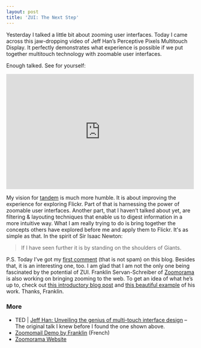 ```yaml
---
layout: post
title: 'ZUI: The Next Step'
---
```

Yesterday I talked a little bit about zooming user interfaces. Today I came
across this jaw-dropping video of Jeff Han’s Perceptive Pixels Multitouch
Display. It perfectly demonstrates what experience is possible if we put
together multitouch technology with zoomable user interfaces.

Enough talked. See for yourself:

<iframe
    class="youtube-player"
    type="text/html"
    width="500"
    height="306"
    src="http://www.youtube.com/embed/ysEVYwa-vHM"
    frameborder="0">
</iframe>


My vision for [tandem][] is much more humble. It is about improving the
experience for exploring Flickr. Part of that is harnessing the power of
zoomable user interfaces. Another  part, that I haven’t talked about yet,
are filtering & layouting  techniques that enable us to digest information in
a more intuitive way. What I am really trying to do is bring together the
concepts others have explored  before me and apply them to Flickr. It's as
simple as that. In the spirit of Sir Isaac Newton:

> If I have seen further it is by standing on the shoulders of Giants.

P.S. Today I’ve got my [first comment][1] (that is not spam) on this blog.
Besides that, it is an  interesting one, too. I am glad that I am not the only
one being fascinated by  the potential of ZUI. Franklin Servan-Schreiber of
[Zoomorama][] is also  working on bringing zooming to the web. To get an idea
of what he’s up  to, check out [this introductory blog post][zoomorama-intro]
and [this beautiful example][zoomorama-example] of his work. Thanks, Franklin.

### More
  - TED | [Jeff Han: Unveiling the genius of multi-touch interface design][2] –
    The original talk I knew before I found the one shown above.
  - [Zoomomail Demo by Franklin][3] (French)
  - [Zoomorama Website][zoomorama]


[tandem]: http://tandem.gasi.ch/
[1]: /blog/zoomable-user-interfaces/#comment-142
[zoomorama]: http://www.zoomorama.com/
[zoomorama-intro]: http://zoomorama.typepad.com/zooming/2007/09/index.html
[zoomorama-example]: http://mail.zoomodev.com/ab5c3015b9361c504a573bdc8166f449
[2]: http://www.ted.com/index.php/talks/view/id/65
[3]: http://billaut.typepad.com/jm/2007/10/connaissez-v-13.html